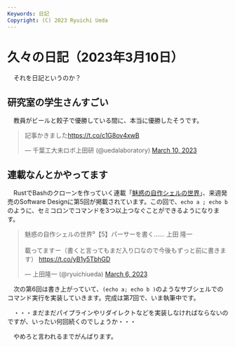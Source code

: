 ```yaml
---
Keywords: 日記
Copyright: (C) 2023 Ryuichi Ueda
---
```


# 久々の日記（2023年3月10日）

　それを日記というのか？

## 研究室の学生さんすごい

　教員がビールと餃子で優勝している間に、本当に優勝したそうです。

<blockquote class="twitter-tweet"><p lang="ja" dir="ltr">記事かきました<a href="https://t.co/c1G8ov4xwB">https://t.co/c1G8ov4xwB</a></p>&mdash; 千葉工大未ロボ上田研 (@uedalaboratory) <a href="https://twitter.com/uedalaboratory/status/1633982584379285507?ref_src=twsrc%5Etfw">March 10, 2023</a></blockquote> <script async src="https://platform.twitter.com/widgets.js" charset="utf-8"></script>

## 連載なんとかやってます

　RustでBashのクローンを作っていく連載「[魅惑の自作シェルの世界](/?page=sd_rusty_bash)」、来週発売のSoftware Designに第5回が掲載されています。この回で、`echo a ; echo b`のように、セミコロンでコマンドを3つ以上つなぐことができるようになります。

<blockquote class="twitter-tweet" data-partner="tweetdeck"><p lang="ja" dir="ltr">魅惑の自作シェルの世界⁰【5】パーサーを書く…… 上田 隆一<br><br>載ってますー（書くと言ってもまだ入り口なので今後もずっと前に書きます） <a href="https://t.co/yB1y5TbhGD">https://t.co/yB1y5TbhGD</a></p>&mdash; 上田隆一 (@ryuichiueda) <a href="https://twitter.com/ryuichiueda/status/1632694159021854720?ref_src=twsrc%5Etfw">March 6, 2023</a></blockquote>
<script async src="https://platform.twitter.com/widgets.js" charset="utf-8"></script>

　次の第6回は書き上がっていて、`(echo a; echo b )`のようなサブシェルでのコマンド実行を実装していきます。完成は第7回で、いま執筆中です。

　・・・まだまだパイプラインやリダイレクトなどを実装しなければならないのですが、いったい何回続くのでしょうか・・・


　やめろと言われるまでがんばります。
